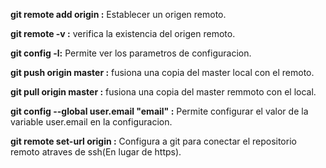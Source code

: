 **git remote add origin <https-url>:**  Establecer un origen remoto.

**git remote -v :** verifica la existencia del origen remoto.

**git config -l:** Permite ver los parametros de configuracion.

**git push origin master :** fusiona una copia del master local con el remoto.

**git pull origin master :** fusiona una copia del master remmoto con el local.

**git config --global user.email "email" :** Permite configurar el valor de la variable user.email en la configuracion.

**git remote set-url origin <ssh-url> :** Configura a git para conectar el repositorio remoto atraves de ssh(En lugar de https).  


